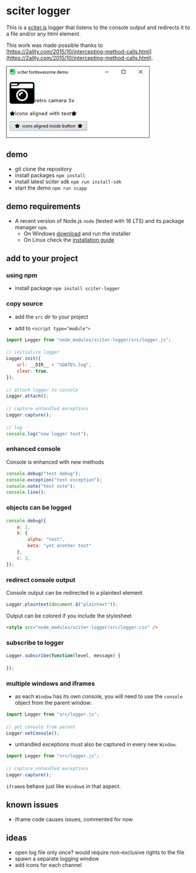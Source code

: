# sciter logger

This is a [sciter.js](https://sciter.com/) logger that listens to the console output and redirects it to a file and/or any html element.

This work was made possible thanks to [https://2ality.com/2015/10/intercepting-method-calls.html](https://2ality.com/2015/10/intercepting-method-calls.html).

![sciter logger screenshot](https://github.com/8ctopus/sciter-fontawesome/raw/master/screenshot.png)

## demo

- git clone the repository
- install packages `npm install`
- install latest sciter sdk `npm run install-sdk`
- start the demo `npm run scapp`

## demo requirements

- A recent version of Node.js `node` (tested with 16 LTS) and its package manager `npm`.
    - On Windows [download](https://nodejs.dev/download/) and run the installer
    - On Linux check the [installation guide](https://www.digitalocean.com/community/tutorials/how-to-install-node-js-on-ubuntu-20-04#option-2-%E2%80%94-installing-node-js-with-apt-using-a-nodesource-ppa)

## add to your project

### using npm

- install package `npm install sciter-logger`

### copy source

- add the `src` dir to your project


- add to `<script type="module">`

```js
import Logger from "node_modules/sciter-logger/src/logger.js";

// initialize logger
Logger.init({
    url: __DIR__ + "%DATE%.log",
    clear: true,
});

// attach logger to console
Logger.attach();

// capture unhandled exceptions
Logger.capture();

// log
console.log("new logger test");
```

### enhanced console

Console is enhanced with new methods

```js
console.debug("test debug");
console.exception("test exception");
console.note("test note");
console.line();
```

### objects can be logged

```js
console.debug({
    a: 1,
    b: {
        alpha: "test",
        beta: "yet another test"
    },
    c: 3,
});
```

### redirect console output

Console output can be redirected to a plaintext element

```js
Logger.plaintext(document.$("plaintext"));
```

Output can be colored if you include the stylesheet

```html
<style src="node_modules/sciter-logger/src/logger.css" />
```

### subscribe to logger

```js
Logger.subscribe(function(level, message) {

});
```

### multiple windows and iframes

- as each `Window` has its own console, you will need to use the `console` object from the parent window:

```js
import Logger from "src/logger.js";

// get console from parent
Logger.setConsole();
```

- unhandled exceptions must also be captured in every new `Window`.

```js
import Logger from "src/logger.js";

// capture unhandled exceptions
Logger.capture();
```

`iframe`s behave just like `Window`s in that aspect.

## known issues

- iframe code causes issues, commented for now

## ideas

- open log file only once? would require non-exclusive rights to the file
- spawn a separate logging window
- add icons for each channel
